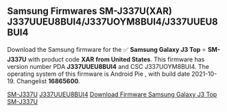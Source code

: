 <h2>Samsung Firmwares SM-J337U(XAR) J337UUEU8BUI4/J337UOYM8BUI4/J337UUEU8BUI4</h2>
Download the Samsung firmware for the ✅ <strong>Samsung Galaxy J3 Top </strong> ⭐ <strong>SM-J337U</strong> with product code <strong>XAR</strong> <strong> from United States</strong>. This firmware has version number PDA <strong>J337UUEU8BUI4</strong> and CSC J337UOYM8BUI4. The operating system of this firmware is Android Pie , with build date 2021-10-19. Changelist <strong>16865600</strong>.


[SM-J337U](https://samfirm.shop/samsung/model/SM-J337U)
[J337UUEU8BUI4](https://samfirm.shop/samsung/pda/J337UUEU8BUI4)
[Download Firmware Samsung Galaxy J3 Top SM-J337U](https://samfirm.shop/samsung/firmware/466283)
